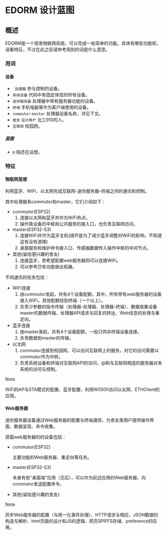 # EDORM 设计蓝图

## 概述

EDORM是一个宿舍物联网系统，可以完成一些简单的功能。具体有哪些功能呢，请看特征，不过在此之前请参考用到的词是什么意思。

### 用词

#### 设备

- ` 处理器` 参与控制的设备。
- `系统设备` 代码中有固定体现的所有设备。
- `迷你服务器` 处理器中带有服务器功能的设备。
- `终端` 手机电脑等作为客户端使用的设备。
- `commutor`  `master` 处理器设备名称，详见下文。
- `舍友` `设计用户` 北三910的人。
- `互联网` 校园网。

##### 蓝图

- `@` 指还在设想。

### 特征

#### 物联网思想

利用蓝牙、WiFi、以太网完成互联网-迷你服务器-终端之间的通讯和控制。

其中处理器有commutor和master，它们介绍如下：

- commutor(ESP32)
  1. 连接以太网和蓝牙并作为WiFi热点。
  2. 操作类设备的中枢和公共服务的接入口，也负责互联网访问。
- master(ESP32-S3)
  1. 连接WiFi并作为蓝牙主机(错开是为了减少蓝牙调整对WiFi的影响，不知道这有没有道理)
  2. 桌面服务和维护命令接入口、传感器数据传入操作中枢的中间节点。
- 其他(留给感兴趣的舍友)
  1. 连接蓝牙，若希望配置web服务器则可以连接WiFi。
  2. 可以参考已有功能做出拓展。

不同通讯的任务包括：

- WiFi连接
  1. 由commutor发起，共有4个设备配额，其中，所有带有web服务器的设备接入WiFi，其他配额给到终端（一个以上）。
  2. 负责少参数的指令传输（处理器-处理器、处理器-终端）、数据收集设备master的数据传输、处理器API请求与回复的转达、Web信息的处理与重定向。
- 蓝牙连接
  1. 由master发起，共有4个设备配额，一般只供非终端设备连接。
  2. 负责数据到master的传输。
- 以太网
  1. commutor连接到校园网，可以访问互联网上的服务，对它的访问需要以commutor作为中转。
  2. 负责系统设备和终端对互联网API的访问，@和与互联网相连的服务器对本系统的访问与控制。

> [!NOTE]
>
> WiFi的AP与STA模式的配置、蓝牙配置、利用W5500访问以太网、ETHClient的应用。



#### Web服务器

迷你服务器设备通过Web服务器的配置与终端通信，为舍友类用户提供操作界面、数据呈现、命令收集。

搭载web服务器的的设备包括：

- commutor(ESP32)

  主要功能的Web服务器、重定向等任务。

- master(ESP32-S3)

  本身有些“桌面端”应用（见后），可以作为前述应用的Web服务器、向commutor发送配置命令。

- 其他(留给感兴趣的舍友)

> [!note]
>
> 异步Web服务器的配置（与统一化事件处理）、HTTP请求与相应、JSON数据的构造与解析、html页面的设计和JS的逻辑、网页SPIFFS存储、preference的应用。





